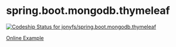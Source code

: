 # spring.boot.mongodb.thymeleaf

[ ![Codeship Status for jonyfs/spring.boot.mongodb.thymeleaf](https://codeship.com/projects/825a8690-eb18-0133-b3db-268233b4017c/status?branch=master)](https://codeship.com/projects/148079)

[Online Example](http://springthymeleafmaterialdesign.herokuapp.com)